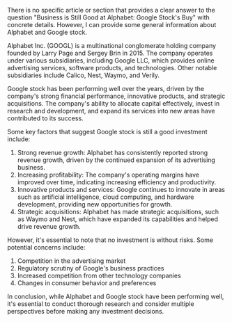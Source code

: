 There is no specific article or section that provides a clear answer to the question "Business is Still Good at Alphabet: Google Stock's Buy" with concrete details. However, I can provide some general information about Alphabet and Google stock.

Alphabet Inc. (GOOGL) is a multinational conglomerate holding company founded by Larry Page and Sergey Brin in 2015. The company operates under various subsidiaries, including Google LLC, which provides online advertising services, software products, and technologies. Other notable subsidiaries include Calico, Nest, Waymo, and Verily.

Google stock has been performing well over the years, driven by the company's strong financial performance, innovative products, and strategic acquisitions. The company's ability to allocate capital effectively, invest in research and development, and expand its services into new areas have contributed to its success.

Some key factors that suggest Google stock is still a good investment include:

1. Strong revenue growth: Alphabet has consistently reported strong revenue growth, driven by the continued expansion of its advertising business.
2. Increasing profitability: The company's operating margins have improved over time, indicating increasing efficiency and productivity.
3. Innovative products and services: Google continues to innovate in areas such as artificial intelligence, cloud computing, and hardware development, providing new opportunities for growth.
4. Strategic acquisitions: Alphabet has made strategic acquisitions, such as Waymo and Nest, which have expanded its capabilities and helped drive revenue growth.

However, it's essential to note that no investment is without risks. Some potential concerns include:

1. Competition in the advertising market
2. Regulatory scrutiny of Google's business practices
3. Increased competition from other technology companies
4. Changes in consumer behavior and preferences

In conclusion, while Alphabet and Google stock have been performing well, it's essential to conduct thorough research and consider multiple perspectives before making any investment decisions.
